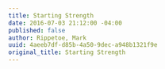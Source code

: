 ```yaml
---
title: Starting Strength
date: 2016-07-03 21:12:00 -04:00
published: false
author: Rippetoe, Mark
uuid: 4aeeb7df-d85b-4a50-9dec-a948b1321f9e
original_title: Starting Strength
---
```


